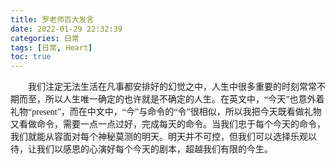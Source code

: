 ```yaml
---
title: 罗老师百大发言
date: 2022-01-29 22:32:39
categories: 日常
tags: [日常, Heart]
toc: true
---
```

<p style="font-family: 楷体,隶书,宋体">
    &emsp;&emsp;我们注定无法生活在凡事都安排好的幻觉之中，人生中很多重要的时刻常常不期而至，所以人生唯一确定的也许就是不确定的人生。在英文中，“今天”也意外着礼物“present”，而在中文中，“今”与命令的“令”很相似，所以我把今天既看做礼物又看做命令，需要一点一点过好，完成每天的命令。当我们忠于每个今天的命令，我们就能从容面对每个神秘莫测的明天。明天并不可控，但我们可以选择乐观以待，让我们以感恩的心演好每个今天的剧本，超越我们有限的今生。
</p>
